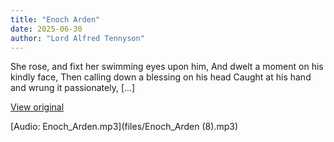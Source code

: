 ```yaml
---
title: "Enoch Arden"
date: 2025-06-30
author: "Lord Alfred Tennyson"
---
```


She rose, and fixt her swimming eyes upon him,
And dwelt a moment on his kindly face,
Then calling down a blessing on his head
Caught at his hand and wrung it passionately,
[...]

[View original](https://t.me/c/2696929880/391)


[Audio: Enoch_Arden.mp3](files/Enoch_Arden (8).mp3)